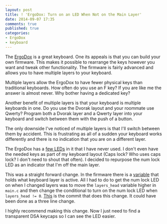 ```yaml
---
layout: post
title: ! 'ErgoDox: Turn on an LED When Not on the Main Layer'
date: 2014-09-07 17:35
comments: true
published: true
categories:
- ErgoDox
- keyboard
---
```


The
[ErgoDox](http://jakemccrary.com/blog/2014/07/27/building-the-ergodox-keyboard/)
is a great keyboard. One its appeals is that you can build your own
firmware. This makes it possible to rearrange the keys however you
want and tweak other functionality. The firmware is fairly advanced
and allows you to have multiple layers to your keyboard.

Multiple layers allow the ErgoDox to have fewer physical keys than
traditional keyboards. How often do you use an F key? If you are like
me the answer is almost never. Why bother having a dedicated key?

Another benefit of multiple layers is that your keyboard is multiple
keyboards in one. Do you use the Dvorak layout and your roommate use
Qwerty? Program both a Dvorak layer and a Qwerty layer into your
keyboard and switch between them with the push of a button.

The only downside I've noticed of multiple layers is that I'll switch
between them by accident. This is frustrating as all of a sudden your
keyboard works differently and there is no indication that you are on a
different layer.

The ErgoDox has a
[few LEDs](https://github.com/benblazak/ergodox-firmware/blob/513b82d585fdc7175db736163340af3ed6c6f38b/src/main.c#L124-L133)
in it that I have never used. I don't even have the needed keys as
part of my keyboard layout (Caps lock? Who uses caps lock? I
don't need to shout that often). I decided to repurpose the num lock
LED as an indicator that I'm off the main layer.

This was a straight forward change. In the firmware there is a
[variable](https://github.com/benblazak/ergodox-firmware/blob/513b82d585fdc7175db736163340af3ed6c6f38b/src/main.c#L171)
that holds what keyboard layer is active. All I had to do to get the
num lock LED on when I changed layers was to move the `layers_head`
variable higher in `main.c` and then change the conditional to turn on
the num lock LED when `layers_head != 0`.
[This](https://github.com/jakemcc/ergodox-firmware/commit/383f16a3f091b4e2dd031d098007c4289cc1a261)
is the commit that does this change. It could have been done as a
three line change.

I highly recommend making this change. Now I just need to find a
transparent DSA keycaps so I can see the LED easier.
